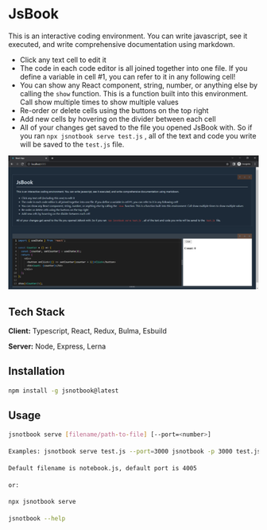 # JsBook

This is an interactive coding environment. You can write javascript, see it executed, and write comprehensive documentation using markdown.

- Click any text cell to edit it
- The code in each code editor is all joined together into one file. If you define a variable in cell #1, you can refer to it in any following cell!
- You can show any React component, string, number, or anything else by calling the `show` function. This is a function built into this environment. Call show multiple times to show multiple values
- Re-order or delete cells using the buttons on the top right
- Add new cells by hovering on the divider between each cell
- All of your changes get saved to the file you opened JsBook with. So if you ran `npx jsnotbook serve test.js` , all of the text and code you write will be saved to the `test.js` file.

![Screenshot](screenshot.png)

## Tech Stack

**Client:** Typescript, React, Redux, Bulma, Esbuild

**Server:** Node, Express, Lerna

## Installation

```bash
npm install -g jsnotbook@latest
```

## Usage

```bash
jsnotbook serve [filename/path-to-file] [--port=<number>]

Examples: jsnotbook serve test.js --port=3000 jsnotbook -p 3000 test.js

Default filename is notebook.js, default port is 4005

or:

npx jsnotbook serve

jsnotbook --help

```
